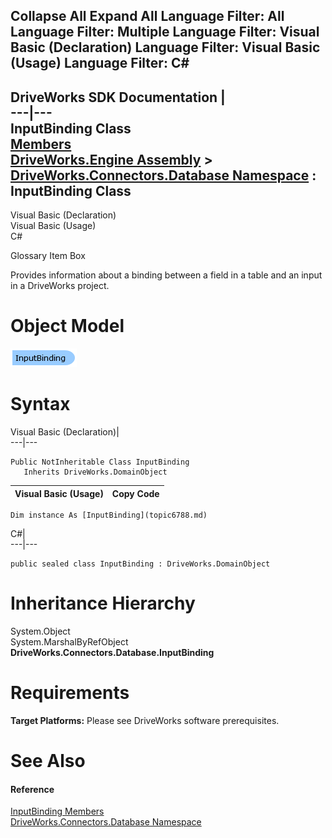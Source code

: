 Collapse All Expand All Language Filter: All  Language Filter: Multiple  Language Filter: Visual Basic (Declaration) Language Filter: Visual Basic (Usage) Language Filter: C#  
---  
DriveWorks SDK Documentation  |   
---|---  
InputBinding Class   
[Members](topic6789.md)   
[DriveWorks.Engine Assembly](topic2156.md) > [DriveWorks.Connectors.Database Namespace](topic6754.md) : InputBinding Class  
---  
  
Visual Basic (Declaration)    
Visual Basic (Usage)    
C# 

Glossary Item Box

Provides information about a binding between a field in a table and an input in a DriveWorks project. 

# Object Model

![](dotnetdiagramimages/image357.png)

# Syntax

Visual Basic (Declaration)|   
---|---  
      
    
    Public NotInheritable Class InputBinding 
       Inherits DriveWorks.DomainObject  
  
Visual Basic (Usage)| Copy Code  
---|---  
      
    
    Dim instance As [InputBinding](topic6788.md)  
  
C#|   
---|---  
      
    
    public sealed class InputBinding : DriveWorks.DomainObject   
  
# Inheritance Hierarchy

System.Object  
System.MarshalByRefObject  
**DriveWorks.Connectors.Database.InputBinding**  


# Requirements

**Target Platforms:** Please see DriveWorks software prerequisites.

# See Also

#### Reference

[InputBinding Members](topic6789.md)   
[DriveWorks.Connectors.Database Namespace](topic6754.md)


